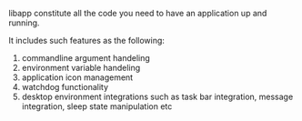 libapp constitute all the code you need to have an application up and running.

It includes such features as the following:

1. commandline argument handeling
2. environment variable handeling
3. application icon management
4. watchdog functionality
5. desktop environment integrations such as task bar integration, message integration, sleep state manipulation etc
